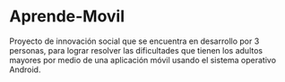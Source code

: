# Aprende-Movil
Proyecto de innovación social que se encuentra en desarrollo por 3 personas, para lograr resolver las dificultades que tienen los adultos mayores por medio de una aplicación móvil usando el sistema operativo Android.
